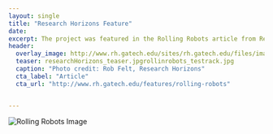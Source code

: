 ```yaml
---
layout: single
title: "Research Horizons Feature"
date: 
excerpt: The project was featured in the Rolling Robots article from Research Horizons Issue 1 2016
header:
  overlay_image: http://www.rh.gatech.edu/sites/rh.gatech.edu/files/images/features/inline-images/rollinrobots_testrack.jpg
  teaser: researchHorizons_teaser.jpgrollinrobots_testrack.jpg
  caption: "Photo credit: Rob Felt, Research Horizons"
  cta_label: "Article"
  cta_url: "http://www.rh.gatech.edu/features/rolling-robots"


---
```


![Rolling Robots Image](http://www.rh.gatech.edu/sites/rh.gatech.edu/files/images/features/inline-images/rollinrobots_testrack.jpg)